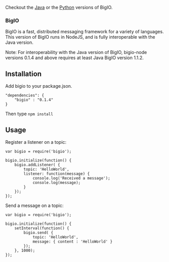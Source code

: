 Checkout the [Java](https://github.com/Archarithms/bigio) or the [Python](https://github.com/Archarithms/bigio-python) versions of BigIO.

### BigIO

BigIO is a fast, distributed messaging framework for a variety of languages. 
This version of BigIO runs in NodeJS, and is fully interoperable with the
Java version.

Note: For interoperability with the Java version of BigIO, bigio-node versions 
0.1.4 and above requires at least Java BigIO version 1.1.2.

## Installation
Add bigio to your package.json.

```
"dependencies": {
    "bigio" : "0.1.4"
}
```

Then type ```npm install```

## Usage

Register a listener on a topic:

```
var bigio = require('bigio');

bigio.initialize(function() {
    bigio.addListener( {
        topic: 'HelloWorld',
        listener: function(message) {
            console.log('Received a message');
            console.log(message);
        }
    });
});
```

Send a message on a topic:

```
var bigio = require('bigio');

bigio.initialize(function() {
    setInterval(function() {
        bigio.send( {
            topic: 'HelloWorld',
            message: { content : 'HelloWorld' }
        });
    }, 1000);
});
```

